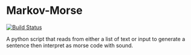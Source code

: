 # Markov-Morse
[![Build Status](https://travis-ci.org/JLDevOps/Markov-Morse.svg?branch=master)](https://travis-ci.org/JLDevOps/Markov-Morse)

A python script that reads from either a list of text or input to generate a sentence then interpret as morse code with sound.
